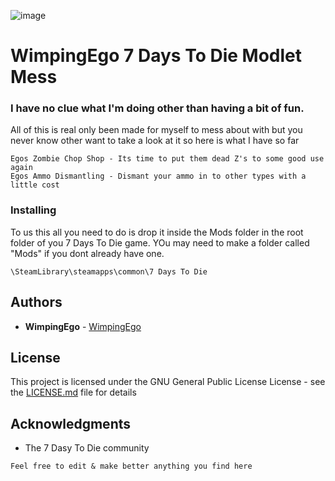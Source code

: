 ![image](https://i.imgur.com/Xnn0x02.png)

# WimpingEgo 7 Days To Die Modlet Mess

### I have no clue what I'm doing other than having a bit of fun.

All of this is real only been made for myself to mess about with but you never know other want to take a look at it so here is what I have so far

```
Egos Zombie Chop Shop - Its time to put them dead Z's to some good use again
Egos Ammo Dismantling - Dismant your ammo in to other types with a little cost
```

### Installing

To us this all you need to do is drop it inside the Mods folder in the root folder of you 7 Days To Die game.
YOu may need to make a folder called "Mods" if you dont already have one.

```
\SteamLibrary\steamapps\common\7 Days To Die
```
## Authors

* **WimpingEgo** - [WimpingEgo](https://github.com/wimpingego)

## License

This project is licensed under the GNU General Public License License - see the [LICENSE.md](https://github.com/Wimpingego/7-Days-To-Die/blob/master/LICENSE) file for details

## Acknowledgments

* The 7 Dasy To Die community

```
Feel free to edit & make better anything you find here
```
